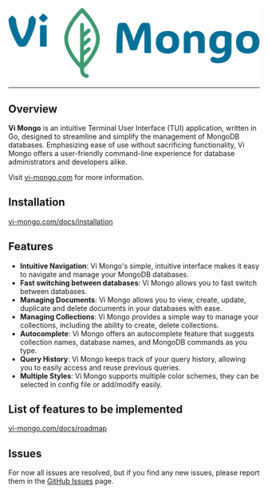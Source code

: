 <div align="center">
  <img src="./assets/logo/no-background.svg" width="600">
</div>

---

## Overview

**Vi Mongo** is an intuitive Terminal User Interface (TUI) application, written
in Go, designed to streamline and simplify the management of MongoDB databases.
Emphasizing ease of use without sacrificing functionality, Vi Mongo offers a
user-friendly command-line experience for database administrators and developers
alike.

Visit [vi-mongo.com](https://vi-mongo.com) for more information.

## Installation

[vi-mongo.com/docs/installation](https://vi-mongo.com/docs/installation)

## Features

- **Intuitive Navigation**: Vi Mongo's simple, intuitive interface makes it easy
  to navigate and manage your MongoDB databases.
- **Fast switching between databases**: Vi Mongo allows you to fast switch
  between databases.
- **Managing Documents**: Vi Mongo allows you to view, create, update, duplicate
  and delete documents in your databases with ease.
- **Managing Collections**: Vi Mongo provides a simple way to manage your
  collections, including the ability to create, delete collections.
- **Autocomplete**: Vi Mongo offers an autocomplete feature that suggests
  collection names, database names, and MongoDB commands as you type.
- **Query History**: Vi Mongo keeps track of your query history, allowing you to
  easily access and reuse previous queries.
- **Multiple Styles**: Vi Mongo supports multiple color schemes, they can be
  selected in config file or add/modify easily.

## List of features to be implemented

[vi-mongo.com/docs/roadmap](https://vi-mongo.com/docs/roadmap)

## Issues

For now all issues are resolved, but if you find any new issues, please report
them in the [GitHub Issues](https://github.com/kopecmaciej/vi-mongo/issues)
page.
